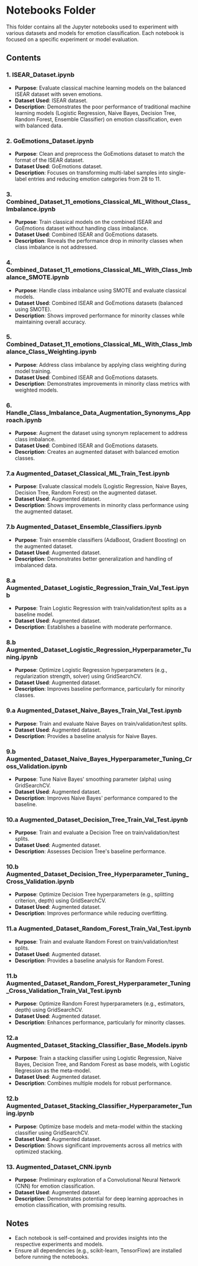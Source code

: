 # Notebooks Folder

This folder contains all the Jupyter notebooks used to experiment with various datasets and models for emotion classification. Each notebook is focused on a specific experiment or model evaluation.

## Contents

### 1. **ISEAR_Dataset.ipynb**
- **Purpose**: Evaluate classical machine learning models on the balanced ISEAR dataset with seven emotions.
- **Dataset Used**: ISEAR dataset.
- **Description**: Demonstrates the poor performance of traditional machine learning models (Logistic Regression, Naive Bayes, Decision Tree, Random Forest, Ensemble Classifier) on emotion classification, even with balanced data.

### 2. **GoEmotions_Dataset.ipynb**
- **Purpose**: Clean and preprocess the GoEmotions dataset to match the format of the ISEAR dataset.
- **Dataset Used**: GoEmotions dataset.
- **Description**: Focuses on transforming multi-label samples into single-label entries and reducing emotion categories from 28 to 11.

### 3. **Combined_Dataset_11_emotions_Classical_ML_Without_Class_Imbalance.ipynb**
- **Purpose**: Train classical models on the combined ISEAR and GoEmotions dataset without handling class imbalance.
- **Dataset Used**: Combined ISEAR and GoEmotions datasets.
- **Description**: Reveals the performance drop in minority classes when class imbalance is not addressed.

### 4. **Combined_Dataset_11_emotions_Classical_ML_With_Class_Imbalance_SMOTE.ipynb**
- **Purpose**: Handle class imbalance using SMOTE and evaluate classical models.
- **Dataset Used**: Combined ISEAR and GoEmotions datasets (balanced using SMOTE).
- **Description**: Shows improved performance for minority classes while maintaining overall accuracy.

### 5. **Combined_Dataset_11_emotions_Classical_ML_With_Class_Imbalance_Class_Weighting.ipynb**
- **Purpose**: Address class imbalance by applying class weighting during model training.
- **Dataset Used**: Combined ISEAR and GoEmotions datasets.
- **Description**: Demonstrates improvements in minority class metrics with weighted models.

### 6. **Handle_Class_Imbalance_Data_Augmentation_Synonyms_Approach.ipynb**
- **Purpose**: Augment the dataset using synonym replacement to address class imbalance.
- **Dataset Used**: Combined ISEAR and GoEmotions datasets.
- **Description**: Creates an augmented dataset with balanced emotion classes.

### 7.a **Augmented_Dataset_Classical_ML_Train_Test.ipynb**
- **Purpose**: Evaluate classical models (Logistic Regression, Naive Bayes, Decision Tree, Random Forest) on the augmented dataset.
- **Dataset Used**: Augmented dataset.
- **Description**: Shows improvements in minority class performance using the augmented dataset.

### 7.b **Augmented_Dataset_Ensemble_Classifiers.ipynb**
- **Purpose**: Train ensemble classifiers (AdaBoost, Gradient Boosting) on the augmented dataset.
- **Dataset Used**: Augmented dataset.
- **Description**: Demonstrates better generalization and handling of imbalanced data.

### 8.a **Augmented_Dataset_Logistic_Regression_Train_Val_Test.ipynb**
- **Purpose**: Train Logistic Regression with train/validation/test splits as a baseline model.
- **Dataset Used**: Augmented dataset.
- **Description**: Establishes a baseline with moderate performance.

### 8.b **Augmented_Dataset_Logistic_Regression_Hyperparameter_Tuning.ipynb**
- **Purpose**: Optimize Logistic Regression hyperparameters (e.g., regularization strength, solver) using GridSearchCV.
- **Dataset Used**: Augmented dataset.
- **Description**: Improves baseline performance, particularly for minority classes.

### 9.a **Augmented_Dataset_Naive_Bayes_Train_Val_Test.ipynb**
- **Purpose**: Train and evaluate Naive Bayes on train/validation/test splits.
- **Dataset Used**: Augmented dataset.
- **Description**: Provides a baseline analysis for Naive Bayes.

### 9.b **Augmented_Dataset_Naive_Bayes_Hyperparameter_Tuning_Cross_Validation.ipynb**
- **Purpose**: Tune Naive Bayes' smoothing parameter (alpha) using GridSearchCV.
- **Dataset Used**: Augmented dataset.
- **Description**: Improves Naive Bayes' performance compared to the baseline.

### 10.a **Augmented_Dataset_Decision_Tree_Train_Val_Test.ipynb**
- **Purpose**: Train and evaluate a Decision Tree on train/validation/test splits.
- **Dataset Used**: Augmented dataset.
- **Description**: Assesses Decision Tree's baseline performance.

### 10.b **Augmented_Dataset_Decision_Tree_Hyperparameter_Tuning_Cross_Validation.ipynb**
- **Purpose**: Optimize Decision Tree hyperparameters (e.g., splitting criterion, depth) using GridSearchCV.
- **Dataset Used**: Augmented dataset.
- **Description**: Improves performance while reducing overfitting.

### 11.a **Augmented_Dataset_Random_Forest_Train_Val_Test.ipynb**
- **Purpose**: Train and evaluate Random Forest on train/validation/test splits.
- **Dataset Used**: Augmented dataset.
- **Description**: Provides a baseline analysis for Random Forest.

### 11.b **Augmented_Dataset_Random_Forest_Hyperparameter_Tuning_Cross_Validation_Train_Val_Test.ipynb**
- **Purpose**: Optimize Random Forest hyperparameters (e.g., estimators, depth) using GridSearchCV.
- **Dataset Used**: Augmented dataset.
- **Description**: Enhances performance, particularly for minority classes.

### 12.a **Augmented_Dataset_Stacking_Classifier_Base_Models.ipynb**
- **Purpose**: Train a stacking classifier using Logistic Regression, Naive Bayes, Decision Tree, and Random Forest as base models, with Logistic Regression as the meta-model.
- **Dataset Used**: Augmented dataset.
- **Description**: Combines multiple models for robust performance.

### 12.b **Augmented_Dataset_Stacking_Classifier_Hyperparameter_Tuning.ipynb**
- **Purpose**: Optimize base models and meta-model within the stacking classifier using GridSearchCV.
- **Dataset Used**: Augmented dataset.
- **Description**: Shows significant improvements across all metrics with optimized stacking.

### 13. **Augmented_Dataset_CNN.ipynb**
- **Purpose**: Preliminary exploration of a Convolutional Neural Network (CNN) for emotion classification.
- **Dataset Used**: Augmented dataset.
- **Description**: Demonstrates potential for deep learning approaches in emotion classification, with promising results.

## Notes
- Each notebook is self-contained and provides insights into the respective experiments and models.
- Ensure all dependencies (e.g., scikit-learn, TensorFlow) are installed before running the notebooks.

